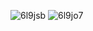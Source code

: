 
![6l9jsb](https://user-images.githubusercontent.com/101677850/176490772-828d5bd8-67e6-4bd8-8f11-2ea81b048510.gif)
![6l9jo7](https://user-images.githubusercontent.com/101677850/176491073-b095b988-2c80-4260-b907-3edf38129121.gif)
